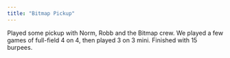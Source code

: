```yaml
---
title: "Bitmap Pickup"
---
```


Played some pickup with Norm, Robb and the Bitmap crew. We played a few games of full-field 4 on 4, then played 3 on 3 mini. Finished with 15 burpees.
